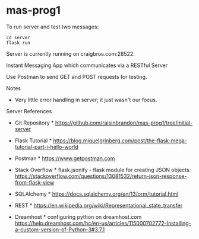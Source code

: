 # mas-prog1

To run server and test two messages:
```export FLASK_APP=server.py
cd server
flask run
```

Server is currently running on craigbros.com:28522.

Instant Messaging App which communicates via a RESTful Server

Use Postman to send GET and POST requests for testing.


Notes

* Very little error handling in server; it just wasn't our focus.

Server References

* Git Repository *
https://github.com/raisinbrandon/mas-prog1/tree/initial-server

* Flask Tutorial *
https://blog.miguelgrinberg.com/post/the-flask-mega-tutorial-part-i-hello-world

* Postman *
https://www.getpostman.com

* Stack Overflow *
flask.jsonify - flask module for creating JSON objects:
https://stackoverflow.com/questions/13081532/return-json-response-from-flask-view

* SQLAlchemy *
https://docs.sqlalchemy.org/en/13/orm/tutorial.html

* REST *
https://en.wikipedia.org/wiki/Representational_state_transfer

* Dreamhost *
configuring python on dreamhost.com
https://help.dreamhost.com/hc/en-us/articles/115000702772-Installing-a-custom-version-of-Python-3#3.7.1
